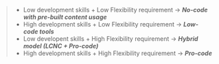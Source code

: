 > - Low development skills + Low Flexibility requirement -> ***No-code with pre-built content usage***<br>
> - High development skills + Low Flexibility requirement -> ***Low-code tools*** <br>
> - Low developent skills + High Flexibility requirement -> ***Hybrid model (LCNC + Pro-code)*** <br>
> - High development skills + High Flexibility requirement -> ***Pro-code*** <br>
